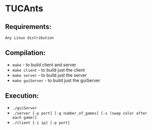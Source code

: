 # TUCAnts  

## Requirements:

	Any Linux distribution

## Compilation: 

* `make`   - to build client and server
* `make client` - to build just the client
* `make server` - to build just the server
* `make guiServer` - to build just the guiServer

## Execution: 

* `./guiServer`
* `./server [-p port] [-g number_of_games] [-s (swap color after   each game)]`
* `./client [-i ip] [-p port]`


